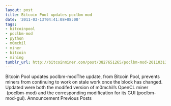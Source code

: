 ```yaml
---
layout: post
title: Bitcoin Pool updates poclbm-mod
date: '2011-03-13T04:41:08+08:00'
tags:
- bitcoinpool
- poclbm-mod
- python
- m0mchil
- miner
- bitcoin
- mining
tumblr_url: http://bitcoinminer.com/post/3827651265/poclbm-mod-20110313
---
```

Bitcoin Pool updates poclbm-modThe update, from Bitcoin Pool, prevents miners from continuing to work on stale work once the block has changed.
Updated were both the modifed version of m0mchil’s OpenCL miner  (poclbm-mod) and the corresponding modification for its GUI (poclbm-mod-gui).
Announcement
Previous Posts
